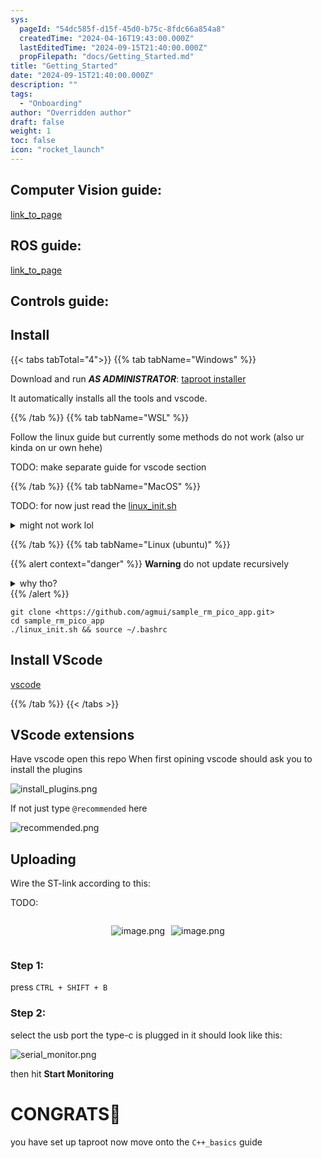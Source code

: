 ```yaml
---
sys:
  pageId: "54dc585f-d15f-45d0-b75c-8fdc66a854a8"
  createdTime: "2024-04-16T19:43:00.000Z"
  lastEditedTime: "2024-09-15T21:40:00.000Z"
  propFilepath: "docs/Getting_Started.md"
title: "Getting_Started"
date: "2024-09-15T21:40:00.000Z"
description: ""
tags:
  - "Onboarding"
author: "Overridden author"
draft: false
weight: 1
toc: false
icon: "rocket_launch"
---
```


## Computer Vision guide:

[link_to_page](86d45bc0-388b-4d26-8848-44f255f73d0e)

## ROS guide:

[link_to_page](3c76c1de-ec8f-46d6-8b0a-294005edc2d5)

## Controls guide:

## Install

{{< tabs tabTotal="4">}}
{{% tab tabName="Windows" %}}

Download and run _**AS ADMINISTRATOR**_: [taproot installer](https://github.com/Thornbots/TeachingFreshies/releases/tag/1.0)

It automatically installs all the tools and vscode.

{{% /tab %}}
{{% tab tabName="WSL" %}}

Follow the linux guide but currently some methods do not work (also ur kinda on ur own hehe)

TODO: make separate guide for vscode section

{{% /tab %}}
{{% tab tabName="MacOS" %}}

TODO: for now just read the [linux_init.sh](https://github.com/agmui/sample_rm_pico_app/blob/main/linux_init.sh)

<details>
<summary>might not work lol</summary>

`brew install libusb pkg-config`

Next install: [vscode](https://code.visualstudio.com/Download)

</details>

{{% /tab %}}
{{% tab tabName="Linux (ubuntu)" %}}

{{% alert context="danger" %}}
**Warning** do not update recursively
<details>
<summary>why tho?</summary>
There are some submodules that may go on for a while (like tinyusb) and I highly
recommend you don't need to get them.
If you want to see what submodules I update just look in `linux_init.sh`
</details>
{{% /alert %}}

```shell
git clone <https://github.com/agmui/sample_rm_pico_app.git>
cd sample_rm_pico_app
./linux_init.sh && source ~/.bashrc
```

## Install VScode

[vscode](https://code.visualstudio.com/Download)

{{% /tab %}}
{{< /tabs >}}

## VScode extensions

Have vscode open this repo
When first opining vscode should ask you to install the plugins

![install_plugins.png](https://prod-files-secure.s3.us-west-2.amazonaws.com/d518164a-d88e-44d1-a4ee-3adb3bd8bce0/89bd30f0-1825-4e77-867b-0a41ce370880/install_plugins.png?X-Amz-Algorithm=AWS4-HMAC-SHA256&X-Amz-Content-Sha256=UNSIGNED-PAYLOAD&X-Amz-Credential=ASIAZI2LB46632KLV4P3%2F20250427%2Fus-west-2%2Fs3%2Faws4_request&X-Amz-Date=20250427T140459Z&X-Amz-Expires=3600&X-Amz-Security-Token=IQoJb3JpZ2luX2VjEMP%2F%2F%2F%2F%2F%2F%2F%2F%2F%2FwEaCXVzLXdlc3QtMiJHMEUCIEpBejgO9GKqUq2pLL9sU%2BFULPSKNG9u3UpRHXY1qzT5AiEA9qRNGpYTF6EV%2BvclHGKPtv4Cp15UylbC2enP5cYyr6oq%2FwMIXBAAGgw2Mzc0MjMxODM4MDUiDAYGfNMo16HSnQ5dMyrcAzSitErTkYXzclgiFMBqS0DOxYjgxqOwxaVbLCq%2FUFEDgaeoMoXvSF7lnUcpuXbibx3umFqKWS6xA8Wjl4d0tsbNHnd%2Fhg1tpzfrg2Zzj1TtGnCpsjEvZanw9Yq18WVCcL4rtGb5A%2B3pld7uKj%2F8KyhaxVLVU7gVn%2B1CL3Oyvg0gyAfEl9lUxffxxgeHKE3lkS8AyXvFGEdHsmBYaKSCVOKpYmmimZuZITQO2FhzHZPWYd8Qtv5YUKVNns%2FwgwjSFhqiTHFThOVv2%2BoUQ79thAavrEpfaqcAZfkY9RGkEjL%2BI8uasLkrMGqb0X0jpugGJN9KOossgGzeJh9dbUr6DIpMN7F%2BNJ%2BRh7F%2FsevSdQEfsJAVDF27G0h75SgrFf9Nh0VxZqPk8htNte32mTRIn5mno5KTdFEf2ykYfL4CRCU92zhc8ZbtxlMRnRKxiGguwz380if0JXPqy%2B6pV3Ls7tDEo0sOTgHOojX%2BDI3xlVo6LTBPkUWgeqc5jnzKQAQLq5ZFkohkaC6N%2FQIJuGxkG3Dz%2FBSWkYDXThbauPvITe2D6qV2cPBSlR3nhCy2aWJFJQW0kWu7MK8jasC39pevDdCb3Q6dzAfo5E9h3Sg6wrI1YeOiaQD0jmhOsnZ7MPmLuMAGOqUBKkk%2FyNFCrs9seyIp1r0BhsGZw45SKlpZMimLkVd%2BIgNxFsWyK2hCubJ%2F9DNHvnIM565N2ARCqpa%2BKq2UfVFLFZBRlTVpVGP7wOPVoR4W%2FlCi4yiE9KA7htLPVw496gnQRUTS%2BU8Hf6tzPIcx1YQcUBhOcba9PdHXVvmiyvd44H8Qr3RsnbvMtGlxfoGUhTrR5791y9%2FHGv8hhTcdIF89zmips8BY&X-Amz-Signature=d99dce79988773f17f0647536da85b41f3b1d8b435306bbc2e4c1cc4c57d1bc3&X-Amz-SignedHeaders=host&x-id=GetObject)

If not just type `@recommended` here  

![recommended.png](https://prod-files-secure.s3.us-west-2.amazonaws.com/d518164a-d88e-44d1-a4ee-3adb3bd8bce0/61e661e9-5d85-4dfc-be0d-8d2097a5e793/recommended.png?X-Amz-Algorithm=AWS4-HMAC-SHA256&X-Amz-Content-Sha256=UNSIGNED-PAYLOAD&X-Amz-Credential=ASIAZI2LB46632KLV4P3%2F20250427%2Fus-west-2%2Fs3%2Faws4_request&X-Amz-Date=20250427T140459Z&X-Amz-Expires=3600&X-Amz-Security-Token=IQoJb3JpZ2luX2VjEMP%2F%2F%2F%2F%2F%2F%2F%2F%2F%2FwEaCXVzLXdlc3QtMiJHMEUCIEpBejgO9GKqUq2pLL9sU%2BFULPSKNG9u3UpRHXY1qzT5AiEA9qRNGpYTF6EV%2BvclHGKPtv4Cp15UylbC2enP5cYyr6oq%2FwMIXBAAGgw2Mzc0MjMxODM4MDUiDAYGfNMo16HSnQ5dMyrcAzSitErTkYXzclgiFMBqS0DOxYjgxqOwxaVbLCq%2FUFEDgaeoMoXvSF7lnUcpuXbibx3umFqKWS6xA8Wjl4d0tsbNHnd%2Fhg1tpzfrg2Zzj1TtGnCpsjEvZanw9Yq18WVCcL4rtGb5A%2B3pld7uKj%2F8KyhaxVLVU7gVn%2B1CL3Oyvg0gyAfEl9lUxffxxgeHKE3lkS8AyXvFGEdHsmBYaKSCVOKpYmmimZuZITQO2FhzHZPWYd8Qtv5YUKVNns%2FwgwjSFhqiTHFThOVv2%2BoUQ79thAavrEpfaqcAZfkY9RGkEjL%2BI8uasLkrMGqb0X0jpugGJN9KOossgGzeJh9dbUr6DIpMN7F%2BNJ%2BRh7F%2FsevSdQEfsJAVDF27G0h75SgrFf9Nh0VxZqPk8htNte32mTRIn5mno5KTdFEf2ykYfL4CRCU92zhc8ZbtxlMRnRKxiGguwz380if0JXPqy%2B6pV3Ls7tDEo0sOTgHOojX%2BDI3xlVo6LTBPkUWgeqc5jnzKQAQLq5ZFkohkaC6N%2FQIJuGxkG3Dz%2FBSWkYDXThbauPvITe2D6qV2cPBSlR3nhCy2aWJFJQW0kWu7MK8jasC39pevDdCb3Q6dzAfo5E9h3Sg6wrI1YeOiaQD0jmhOsnZ7MPmLuMAGOqUBKkk%2FyNFCrs9seyIp1r0BhsGZw45SKlpZMimLkVd%2BIgNxFsWyK2hCubJ%2F9DNHvnIM565N2ARCqpa%2BKq2UfVFLFZBRlTVpVGP7wOPVoR4W%2FlCi4yiE9KA7htLPVw496gnQRUTS%2BU8Hf6tzPIcx1YQcUBhOcba9PdHXVvmiyvd44H8Qr3RsnbvMtGlxfoGUhTrR5791y9%2FHGv8hhTcdIF89zmips8BY&X-Amz-Signature=3327a9c5c9a98758460fce696a9fcd1dc9b2e73b827e422de7ee7cd40530812f&X-Amz-SignedHeaders=host&x-id=GetObject)

## Uploading

Wire the ST-link according to this:

TODO:

<div style="display: flex;flex-direction: row; column-gap:10px; max-width: 630px;justify-content: center;">
<div>

![image.png](https://prod-files-secure.s3.us-west-2.amazonaws.com/d518164a-d88e-44d1-a4ee-3adb3bd8bce0/210ecb78-1116-4d7b-b9b7-2292f66fa2c2/image.png?X-Amz-Algorithm=AWS4-HMAC-SHA256&X-Amz-Content-Sha256=UNSIGNED-PAYLOAD&X-Amz-Credential=ASIAZI2LB4665VVTSSCT%2F20250427%2Fus-west-2%2Fs3%2Faws4_request&X-Amz-Date=20250427T140507Z&X-Amz-Expires=3600&X-Amz-Security-Token=IQoJb3JpZ2luX2VjEMP%2F%2F%2F%2F%2F%2F%2F%2F%2F%2FwEaCXVzLXdlc3QtMiJHMEUCIHC%2Feg604zC6bcoi89H%2FZeSBsli%2F%2BUeUd77pN8ub3CQFAiEA6gRSx%2BPy1YONHldqqjk8m9xTV2H2mxidZPJQ2NYTFDIq%2FwMIWxAAGgw2Mzc0MjMxODM4MDUiDKTa2uFEZoKSOCHsKircA%2BJ9LWpkF%2BFnOAY%2FSD8uHB99IJ8RANNjtsrTh7HrPgXWwDfkEU4pAD4desFqY4iU8keTWSytW52EkcvqQAp0gr8BKqmN%2BtYR3ECCtpYzk%2FECJaGkpKmMydc7gm8pnuzkdnQDtWOlt9YdSAehRKyxYLJMHvH187NM1qj3tZkhUDLCdqKtvJ2IVFkqm3nBenzY39JMr0KQ50EsJCNIytYF2wvVzSz1%2B9hmY16wmX9fRqRhF2q4cV8ZyYKdr6zK50bqqBvxkvGw5Gc9RSr1ifmyG4FP7w7i2SNzME2P3jvnmcHZrmGVdYlPkaQRwOZhKqnddrICocnNHfN8Rj%2FzClrs3z7QeStcy9o53w3kJPAg1zmCKw046pfxsfFv6yBXgMjNjBkJ4wS0L%2FDxT8jh5e6pw6hpXcRYfVM6nRUlQ2NDLvrL9N3foK%2F7AzIu8%2BiegyY7b5JSvZ7nQ%2F4ugSa2%2FVPKWdTBIwY7VX13uCNxdfU1G9FwWbwAFyKFOqhEPRUFXU8x%2BquVtahXFq5wpurntJXATxfO21kljMKed0Ns8m9q%2FL3QXH91W1up2kaj1EHY7pY%2BVH%2Fc9gWMp%2FXCvXtgIJakpFRoQZ65FrIrXMhB7hH%2BnygcTs6lQrlVxhQgoGTyMJOMuMAGOqUBcCqf1jTuRIfeiYzYKV0Xz8fcKcIBCPkj85U029EwGwwXlr%2BlkQcZ0At8vwlASqR4ToAMD29xlJESIpltClLcrJIrEpAPRgrxHtHcZjO44YO%2FOuyvDVJ6atKBvKZwhpSYxu9WkbpEhJiiChusoZ%2Bg14FvaqcBlarVuZpiSFlt1%2BV49FAhtFUFXcBRPlrp7h3kkRub2c1I0iWD%2FJpsco96O%2FwfUaSy&X-Amz-Signature=8fae649faaa633fcf1616e4cf8a879f7e66eb6d8e18f79802a2bdbc30478ea64&X-Amz-SignedHeaders=host&x-id=GetObject)

</div>
<div>

![image.png](https://prod-files-secure.s3.us-west-2.amazonaws.com/d518164a-d88e-44d1-a4ee-3adb3bd8bce0/33a0fd0f-8ca6-4a86-8e09-26e95ded1fff/image.png?X-Amz-Algorithm=AWS4-HMAC-SHA256&X-Amz-Content-Sha256=UNSIGNED-PAYLOAD&X-Amz-Credential=ASIAZI2LB466WLZCNIU2%2F20250427%2Fus-west-2%2Fs3%2Faws4_request&X-Amz-Date=20250427T140507Z&X-Amz-Expires=3600&X-Amz-Security-Token=IQoJb3JpZ2luX2VjEMP%2F%2F%2F%2F%2F%2F%2F%2F%2F%2FwEaCXVzLXdlc3QtMiJGMEQCIEYVb6dwfdnPP0DufIH1YVfd6JwNZK%2F4MjSGWnfTr9nOAiB%2BvckjgilKLR36QRpvSJNHAKDkcOi3Zku9V%2BsN2BBUoCr%2FAwhcEAAaDDYzNzQyMzE4MzgwNSIMxD6JsioiCed8W%2FHiKtwDYL3mdvMvj1BDl392WuSSCyALrUAWb4Mulq6Ge0KCCG2lmhlz6o8uuu84tl7o7vFfVFgVsABr2GieKN%2F79Bv%2FXBIAY1nBM%2FjNHgRkP62%2F2Xn4oceftPRJ9W9SqgSSJ5tbP4DG1JJO5%2B%2F4qNDJ5xIWYioEjV4tpxLG0wVr4xZFeIgdKJUGReWj%2Fi05HSB8X%2BlRyg8M%2BiZ1U4fhtU9DOXnhYubHIZt5T0fFa7davYs5tfGZFimHzV%2FhgiM1TepeYEvYeMkeTr44tihm1%2F8KIWkhY0rPZP%2FeMjtCLz%2FLhoNbGeUl0yZIk2FcVZ2vOmutOZvoLUMonkQMS3U86dnT4W4yc1lkryHJiMAqXBRmPxv4OJfkEkC8w0EV%2FZpWquVNG4%2FiH%2BSEksg57Adol%2BKvD97T94w%2FxBfMo6lfGkbspp1J74jYL%2FLcWGdxLv20n7n%2BzbIkn7cnX%2BYdUiNs2Sgzzk4HaSGl2UINJZ6quKMlYI0eZXbAeUc7XwehaLl5Kajn5d6B6do3kqtG8%2BRvV2AC%2FRdunN9Yy%2BzE0RW6LiFEKECIgXA1Stn0TYwye6uodB38ow1lGJLgdWV4%2F%2F3YRSJsZQGJhIRUiOpQs3krThcYUDsVT3lbRflXSeXS0x4e8AEw%2FYu4wAY6pgEbQTrPNS%2BbEY4G0NPpxyh0SOFCEy7Qss8TsqcRcjjdXwIS5SVcMucQKSS%2FSzoY5I7S%2Fr3r9ivknHHYx2ilN8wsChdyAdvsdfIbADOI%2FuFqecgEAv%2BBeYyn%2F8VkhiXee48FA%2FFZtuXC3gsyEBf9sWJ7rX7hVRF%2Fr9ohL7ytk31z2VpZTyboScgk19qJbrJjO3aik3UyXW%2F6EV9UKApEnaT%2FZ6lhBUkg&X-Amz-Signature=f0f1fe467c77146e80bebc40a945c68928915600e84ac8da99f2822e7a9ecbbd&X-Amz-SignedHeaders=host&x-id=GetObject)

</div>
</div>

### Step 1:

press `CTRL + SHIFT + B`

### Step 2:

select the usb port the type-c is plugged in it should look like this:

![serial_monitor.png](https://prod-files-secure.s3.us-west-2.amazonaws.com/d518164a-d88e-44d1-a4ee-3adb3bd8bce0/f03f4774-05d4-4393-b6a0-d5efb6d315ab/serial_monitor.png?X-Amz-Algorithm=AWS4-HMAC-SHA256&X-Amz-Content-Sha256=UNSIGNED-PAYLOAD&X-Amz-Credential=ASIAZI2LB46632KLV4P3%2F20250427%2Fus-west-2%2Fs3%2Faws4_request&X-Amz-Date=20250427T140459Z&X-Amz-Expires=3600&X-Amz-Security-Token=IQoJb3JpZ2luX2VjEMP%2F%2F%2F%2F%2F%2F%2F%2F%2F%2FwEaCXVzLXdlc3QtMiJHMEUCIEpBejgO9GKqUq2pLL9sU%2BFULPSKNG9u3UpRHXY1qzT5AiEA9qRNGpYTF6EV%2BvclHGKPtv4Cp15UylbC2enP5cYyr6oq%2FwMIXBAAGgw2Mzc0MjMxODM4MDUiDAYGfNMo16HSnQ5dMyrcAzSitErTkYXzclgiFMBqS0DOxYjgxqOwxaVbLCq%2FUFEDgaeoMoXvSF7lnUcpuXbibx3umFqKWS6xA8Wjl4d0tsbNHnd%2Fhg1tpzfrg2Zzj1TtGnCpsjEvZanw9Yq18WVCcL4rtGb5A%2B3pld7uKj%2F8KyhaxVLVU7gVn%2B1CL3Oyvg0gyAfEl9lUxffxxgeHKE3lkS8AyXvFGEdHsmBYaKSCVOKpYmmimZuZITQO2FhzHZPWYd8Qtv5YUKVNns%2FwgwjSFhqiTHFThOVv2%2BoUQ79thAavrEpfaqcAZfkY9RGkEjL%2BI8uasLkrMGqb0X0jpugGJN9KOossgGzeJh9dbUr6DIpMN7F%2BNJ%2BRh7F%2FsevSdQEfsJAVDF27G0h75SgrFf9Nh0VxZqPk8htNte32mTRIn5mno5KTdFEf2ykYfL4CRCU92zhc8ZbtxlMRnRKxiGguwz380if0JXPqy%2B6pV3Ls7tDEo0sOTgHOojX%2BDI3xlVo6LTBPkUWgeqc5jnzKQAQLq5ZFkohkaC6N%2FQIJuGxkG3Dz%2FBSWkYDXThbauPvITe2D6qV2cPBSlR3nhCy2aWJFJQW0kWu7MK8jasC39pevDdCb3Q6dzAfo5E9h3Sg6wrI1YeOiaQD0jmhOsnZ7MPmLuMAGOqUBKkk%2FyNFCrs9seyIp1r0BhsGZw45SKlpZMimLkVd%2BIgNxFsWyK2hCubJ%2F9DNHvnIM565N2ARCqpa%2BKq2UfVFLFZBRlTVpVGP7wOPVoR4W%2FlCi4yiE9KA7htLPVw496gnQRUTS%2BU8Hf6tzPIcx1YQcUBhOcba9PdHXVvmiyvd44H8Qr3RsnbvMtGlxfoGUhTrR5791y9%2FHGv8hhTcdIF89zmips8BY&X-Amz-Signature=96052a80f8409328f100b416c00be8b37df888a54887701a35bcaf08a0a1d51b&X-Amz-SignedHeaders=host&x-id=GetObject)

then hit **Start Monitoring**

# CONGRATS🎉

you have set up taproot now move onto the `C++_basics` guide
